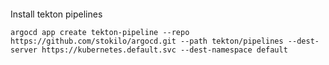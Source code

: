 ####

Install tekton pipelines

```shell
argocd app create tekton-pipeline --repo https://github.com/stokilo/argocd.git --path tekton/pipelines --dest-server https://kubernetes.default.svc --dest-namespace default
```
